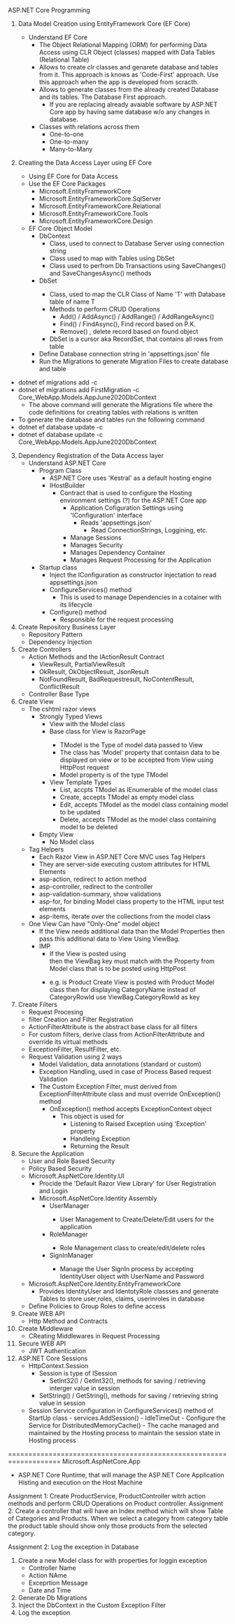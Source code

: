 ﻿ASP.NET Core Programming
1. Data Model Creation using EntityFramework Core (EF Core)
	- Understand EF Core
		- The Object Relational Mapping (ORM) for performing
		  Data Access using CLR Object (classes) mapped with
		  Data Tables (Relational Table)
		- Allows to create clr classes and genarete database
		and tables from it. This approach is knows as 'Code-First'
		approach. Use this approach when the app is developed 
		from scracth.
		- Allows to generate classes from the already created 
		Database and its tables. The Database First approach. 
			- If you are replacing already avaiable software by 
			ASP.NET Core app by having same database w/o any changes 
			in database.
		- Classes with relations across them
			- One-to-one
			- One-to-many
			- Many-to-Many

2. Creating the Data Access Layer using EF Core
	- Using EF Core for Data Access 
	- Use the EF Core Packages
		- Microsoft.EntityFrameworkCore
		- Microsoft.EntityFrameworkCore.SqlServer
		- Microsoft.EntityFrameworkCore.Relational
		- Microsoft.EntityFrameworkCore.Tools
		- Microsoft.EntityFrameworkCore.Design
	- EF Core Object Model
		- DbContext
			- Class, used to connect to Database Server using 
				connection string
			- Class used to map with Tables using DbSet<T>
			- Class used to perfrom Db Transactions using
				SaveChanges() and SaveChangesAsync() methods
		- DbSet<T>
			- Class, used to map the CLR Class of Name 'T'
				with Database table of name T
			-  Methods to perform CRUD Operations
				- Add() / AddAsync() / AddRange() / AddRangeAsync()
				- Find() / FindAsync(), Find record based on P.K.
				- Remove() , delete record based on found object
			- DbSet is a cursor aka RecordSet, that contains all
				rows from table
		- Define Database connection string in 'appsettings.json' file
		- Run the Migrations to generate Migration Files to create database and table
- dotnet ef migrations add <NAME-OF-MIGRATION> -c <DbContext Class Path using namespace>
- dotnet ef migrations add FirstMigration -c Core_WebApp.Models.AppJune2020DbContext
	- The above command will generate the Migrations file where the code definitions
		for creating tables with relations is written
- To generate the database and tables run the following command
- dotnet ef database update -c <DbContext Class Path using namespace>
- dotnet ef database update -c Core_WebApp.Models.AppJune2020DbContext

3. Dependency Registration of the Data Access layer
	- Understand ASP.NET Core 
		- Program Class
			- ASP.NET Core uses 'Kestral' as a default hosting 
				engine	
			- IHostBuilder
				- Contract that is used to configure the Hosting
					environment settings (?) for the ASP.NET Core app
					- Application Cofiguration Settings using 'IConfiguration' interface
						- Reads 'appsettings.json'
							- Read ConnectionStrings, Loggining, etc.
					- Manage Sessions
					- Manages Security
					- Manages Dependency Container
					- Manages Request Processing for the Application
		- Startup class
			- Inject the IConfiguration as constructor injectation 
				to read appsettings.json
			- ConfigureServices() method
				- This is used to manage Dependencies in a cotainer with its lifecycle
			- Configure() method
				- Responsible for the request processing
4. Create Repository Business Layer
	- Repository Pattern
	- Dependency Injection
5. Create Controllers
	- Action Methods and the IActionResult Contract
		- ViewResult, PartialViewResult
		- OkResult, OkObjectResult, JsonResult
		- NotFoundResult, BadRequestresult, NoContentResult, ConflictResult
	- Controller Base Type
6. Create View
	- The cshtml razor views
		- Strongly Typed Views
			- View with the Model class
			- Base class for View is RazorPage<TModel>
				- TModel is the Type of model data passed to View
				- The class has 'Model' property that contaisn data to be 
				displayed on view or to be accepted from View using HttpPost request
				- Model property is of the type TModel
			- View Template Types
				- List, accpts TModel as IEnumerable of the model class
				- Create, accepts TModel as empty model class
				- Edit, accepts TModel as the model class containing model to be updated
				- Delete, accepts TModel as the model class containing model to be deleted
		- Empty View
			- No Model class
	- Tag Helpers
		- Each Razor View in ASP.NET Core MVC uses Tag Helpers
		- They are server-side executing custom attributes for HTML Elements
		- asp-action, redirect to action method
		- asp-controller, redirect to the controller
		- asp-validation-summary, show validations
		- asp-for, for binding Model class property to the HTML input test elements
		- asp-items, iterate over the collections from the model class
	- One View Can have "Only-One" model object
		- If the View needs additional data than the Model Properties then
			pass this additional data to View Using ViewBag.
		- IMP
			- If the View is posted using <form> then the ViewBag
				key must match with the Property from Model class that is 
				to be posted using HttpPost
			- e.g. is Product Create View is posted with Product Model class
				then for displaying CategoryName instead of CategoryRowId
				use ViewBag.CategoryRowId as key	
7. Create Filters
	- Request Procesing
	- filter Creation and Filter Registration
	- ActionFilterAttribute is the abstract base class for all filters
	- For custom filters, derive class from ActionFilterAttribute and
	override its virtual methods
	- ExceptionFilter, ResultFilter, etc.
	- Request Validation using 2 ways
		- Model Validation, data annotations (standard or custom)
		- Exception Handling, used in case of Process Based request 
			Validation
		- The Custom Exception Filter, must derived from 
			ExceptionFilterAttribute class and must override OnException()
			method
			- OnException() method accepts ExceptionContext object
				- This object is used for
					- Listening to Raised Exception using 'Exception' property
					- Handleing Exception
					- Returning the Result
8. Secure the Application
	- User and Role Based Security
	- Policy Based Security
	- Microsoft.AspNetCore.Identity.UI
		- Procide the 'Default Razor View Library' for User Registration and Login
		- Microsoft.AspNetCore.Identity Assembly
			- UserManager<IdentityUser>
				- User Management to Create/Delete/Edit users for the application
			- RoleManager<IdentityRole>
				- Role Management class to create/edit/delete roles
			- SignInManager<IdentityUser>
				- Manage the User SignIn process by accepting IdentityUser object with UserName and Password
	- Microsoft.AspNetCore.Identity.EntityFrameworkCore
		- Provides IdentityUser and IdentotyRole classses and generate Tables to store user,roles, claims, userinroles in database
	- Define Policies to Group Roles to define access
9. Create WEB API
	- Http Method and Contracts
10. Create Middleware
	- CReating Middlewares in Request Processing
11. Secure WEB API
	- JWT Authentication
12. ASP.NET Core Sessions
	- HttpContext.Session
		- Session is type of ISession
			- SetInt32() / GetInt32(), methods for saving / retrieving interger 
					value in session
		- SetString() / GetString(), methods for saving / retrieving string 
					value in session
	- Session Service configuration in ConfigureServices() method of StartUp 
		class
			- services.AddSession(<SessionOptions>)
				- IdleTimeOut
			- Configure the Service for DistributedMemoryCache()
				- The cache managed and maintained by the Hosting process
				to maintain the session state in Hosting process







===================================================================
Microsoft.AspNetCore.App
- ASP.NET Core Runtime, that will manage the ASP.NET Core Application
Histing and execution on the Host Machine 






Assignment 1: Create ProductService, ProductController witrh action methods and 
perform CRUD Operations on Product controller.
Assignment 2: Create a controller that will have an Index method which will show 
Table of Categories and Products. When we select a category from category table
the product table should show only those products from the selected category.



Assignment 2: Log the exception in Database
1. Create a new Model class for with properties for loggin exception
	- Controller Name
	- Action NAme
	- Exceprtion Message
	- Date and Time
2. Generate Db Migrations
3. Inject the DbContext in the Custom Exception Filter
4. Log the exception